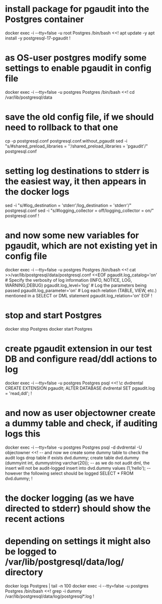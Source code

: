 # install package for pgaudit into the Postgres container
docker exec -i --tty=false -u root Postgres /bin/bash <<!
   apt update -y
   apt install -y postgresql-17-pgaudit
!

# as OS-user postgres modify some settings to enable pgaudit in config file
docker exec -i --tty=false -u postgres Postgres /bin/bash <<!
   cd /var/lib/postgresql/data
   # save the old config file, if we should need to rollback to that one
   cp -p postgresql.conf postgresql.conf.without_pgaudit
   sed -i "s/#shared_preload_libraries = ''/shared_preload_libraries = 'pgaudit'/" postgresql.conf
   # setting log destinations to stderr is the easiest way, it then appears in the docker logs
   sed -i "s/#log_destination = 'stderr'/log_destination = 'stderr'/" postgresql.conf
   sed -i "s/#logging_collector = off/logging_collector = on/" postgresql.conf
!

# and now some new variables for pgaudit, which are not existing yet in config file
docker exec -i --tty=false -u postgres Postgres /bin/bash <<!
   cat >>/var/lib/postgresql/data/postgresql.conf <<EOF
      pgaudit.log_catalog='on'
      # Specify the verbosity of log information (INFO, NOTICE, LOG, WARNING,DEBUG)
      pgaudit.log_level='log'
      # Log the parameters being passed
      pgaudit.log_parameter='on'
      # Log each relation (TABLE, VIEW, etc.) mentioned in a SELECT or DML statement
      pgaudit.log_relation='on'
EOF
!

# stop and start Postgres
docker stop Postgres
docker start Postgres

# create pgaudit extension in our test DB and configure read/ddl actions to log
docker exec -i --tty=false -u postgres Postgres psql <<!
   \c dvdrental
   CREATE EXTENSION pgaudit;
   ALTER DATABASE dvdrental SET pgaudit.log = 'read,ddl';
!

# and now as user objectowner create a dummy table and check, if auditing logs this
docker exec -i --tty=false -u postgres Postgres psql -d dvdrental -U objectowner <<!
   -- and now we create some dummy table to check the audit logs
   drop table if exists dvd.dummy;
   create table dvd.dummy (dummyint int, dummystring varchar(20));
   -- as we do not audit dml, the insert will not be audit-logged
   insert into dvd.dummy values (1,'hello');
   -- however the following select should be logged
   SELECT * FROM dvd.dummy;
!
# the docker logging (as we have directed to stderr) should show the recent actions
# depending on settings it might also be logged to /var/lib/postgresql/data/log/ directory
docker logs Postgres | tail -n 100
docker exec -i --tty=false -u postgres Postgres /bin/bash <<!
   grep -i dummy /var/lib/postgresql/data/log/postgresql*.log
!
